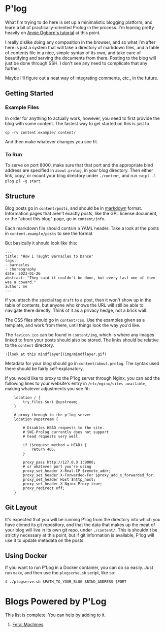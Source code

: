 # P'log

What I'm trying to do here is set up a minimalistic blogging
platform, and learn a bit of practically-oriented Prolog in
the process. I'm leaning pretty heavily on 
[Annie Ogborn's tutorial](http://www.pathwayslms.com/swipltuts/html/index.html)
at this point. 

I really dislike doing any composition in the browser, and so
what I'm after here is just a system that will take a directory
of markdown files, and a table of contents file in a nice, simple
syntax of its own, and take care of beautifying and serving the
documents from there. Posting to the blog will just be done through
SSH. I don't see any need to complicate that any further. 

Maybe I'll figure out a neat way of integrating comments, etc., 
in the future. 

## Getting Started

### Example Files

In order for anything to actually work, however, you need to first
provide the blog with some content. The fastest way to get started
on this is just to
```
cp -rv content.example/ content/
```
And then make whatever changes you see fit. 

### To Run

To serve on port 8000, make sure that that port and the appropriate bind 
address are specified in `about.prolog`, in your blog directory. Then 
either link, copy, or mount your blog directory under `./content`, and 
run `swipl -l plog.pl -g start`.


## Structure 

Blog posts go in `content/posts`, and should be
in [markdown](https://github.com/adam-p/markdown-here/wiki/Markdown-Cheatsheet)
format. Information pages that aren't exactly *posts*, like the GPL 
license document, or the "about this blog" page, go in `content/info`.

Each markdown file should contain a YAML header. Take a look at the posts in 
`content.example/posts` to see the format. 

But basically it should look like this:

```
---
title: "How I Taught Barnacles to Dance"
tags:
- barnacles
- choreography
date: 2023-01-26
abstract: "They said it couldn't be done, but every last one of them was a coward."
author: me
---
```

If you attach the special tag `draft` to a post, then it won't show up in the table of contents, but anyone who knows the URL will still be able to navigate there directly. Think of it as a privacy hedge, not a brick wall.

The CSS files should go in `content/css`. Use the examples given as a template,
and work from there, until things look the way you'd like. 

The `favicon.ico` can be found in `content/img`, which is where any images linked
to from your posts should also be stored. The links should be relative to the
`content` directory.

```
![look at this mindflayer](img/mindflayer.gif)
```

Metadata for your blog should go in `content/about.prolog`. The syntax used
there should be fairly self-explanatory. 

If you would like to proxy to the P'log server through Nginx, you can
add the following lines to your website's entry in `/etc/nginx/sites-available`,
making whatever adjustments you see fit:
```
    location / {
        try_files $uri @upstream;
    }

    # proxy through to the p'log server
    location @upstream {

        # Disables HEAD requests to the site.
        # SWI-Prolog currently does not support
        # head requests very well.

        if ($request_method = HEAD) {
            return 405;
        }
        
        proxy_pass http://127.0.0.1:8000;
        # or whatever port you're using
        proxy_set_header X-Real-IP $remote_addr;
        proxy_set_header X-Forwarded-For $proxy_add_x_forwarded_for;
        proxy_set_header Host $http_host;
        proxy_set_header X-Nginx-Proxy true;
        proxy_redirect off;
    }

```

## Git Layout

It's expected that you will be running P'log from the directory into which
you have cloned its git repository, and that the data that makes up the
meat of your blog will live in its own git repo, under `./content/`. This
is shouldn't be strictly necessary at this point, but if git information is
available, P'log will use it to update metadata on the posts.


## Using Docker

If you want to run P'Log in a Docker container, you can do so easily. Just run
`make`, and then use the `plogserve.sh` script, like so:

```
$ ./plogserve.sh $PATH_TO_YOUR_BLOG $BIND_ADDRESS $PORT
```

# Blogs Powered by P'Log

This list is complete. You can help by adding to it. 

1. [Feral Machines](http://feralmachin.es)

